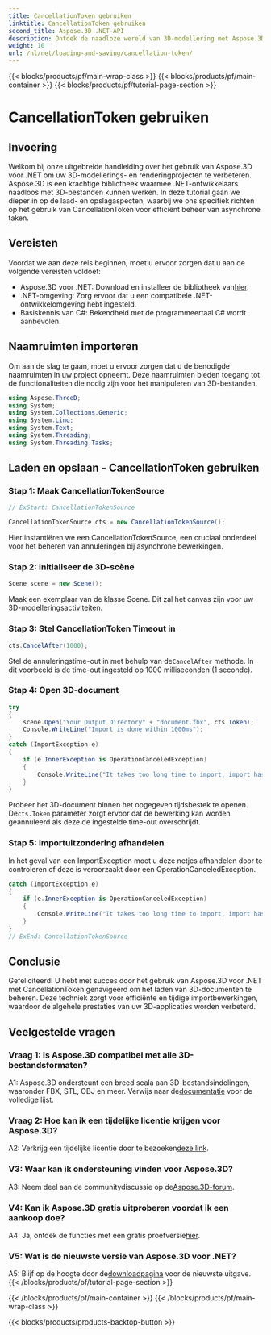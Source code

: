 ```yaml
---
title: CancellationToken gebruiken
linktitle: CancellationToken gebruiken
second_title: Aspose.3D .NET-API
description: Ontdek de naadloze wereld van 3D-modellering met Aspose.3D voor .NET. Leer hoe u 3D-documenten efficiënt kunt laden en opslaan met CancellationToken.
weight: 10
url: /nl/net/loading-and-saving/cancellation-token/
---
```


{{< blocks/products/pf/main-wrap-class >}}
{{< blocks/products/pf/main-container >}}
{{< blocks/products/pf/tutorial-page-section >}}

# CancellationToken gebruiken

## Invoering

Welkom bij onze uitgebreide handleiding over het gebruik van Aspose.3D voor .NET om uw 3D-modellerings- en renderingprojecten te verbeteren. Aspose.3D is een krachtige bibliotheek waarmee .NET-ontwikkelaars naadloos met 3D-bestanden kunnen werken. In deze tutorial gaan we dieper in op de laad- en opslagaspecten, waarbij we ons specifiek richten op het gebruik van CancellationToken voor efficiënt beheer van asynchrone taken.

## Vereisten

Voordat we aan deze reis beginnen, moet u ervoor zorgen dat u aan de volgende vereisten voldoet:

-  Aspose.3D voor .NET: Download en installeer de bibliotheek van[hier](https://releases.aspose.com/3d/net/).
- .NET-omgeving: Zorg ervoor dat u een compatibele .NET-ontwikkelomgeving hebt ingesteld.
- Basiskennis van C#: Bekendheid met de programmeertaal C# wordt aanbevolen.

## Naamruimten importeren

Om aan de slag te gaan, moet u ervoor zorgen dat u de benodigde naamruimten in uw project opneemt. Deze naamruimten bieden toegang tot de functionaliteiten die nodig zijn voor het manipuleren van 3D-bestanden.

```csharp
using Aspose.ThreeD;
using System;
using System.Collections.Generic;
using System.Linq;
using System.Text;
using System.Threading;
using System.Threading.Tasks;
```

## Laden en opslaan - CancellationToken gebruiken

### Stap 1: Maak CancellationTokenSource

```csharp
// ExStart: CancellationTokenSource

CancellationTokenSource cts = new CancellationTokenSource();
```

Hier instantiëren we een CancellationTokenSource, een cruciaal onderdeel voor het beheren van annuleringen bij asynchrone bewerkingen.

### Stap 2: Initialiseer de 3D-scène

```csharp
Scene scene = new Scene();
```

Maak een exemplaar van de klasse Scene. Dit zal het canvas zijn voor uw 3D-modelleringsactiviteiten.

### Stap 3: Stel CancellationToken Timeout in

```csharp
cts.CancelAfter(1000);
```

 Stel de annuleringstime-out in met behulp van de`CancelAfter` methode. In dit voorbeeld is de time-out ingesteld op 1000 milliseconden (1 seconde).

### Stap 4: Open 3D-document

```csharp
try
{
    scene.Open("Your Output Directory" + "document.fbx", cts.Token);
    Console.WriteLine("Import is done within 1000ms");
}
catch (ImportException e)
{
    if (e.InnerException is OperationCanceledException)
    {
        Console.WriteLine("It takes too long time to import, import has been canceled.");
    }
}
```

 Probeer het 3D-document binnen het opgegeven tijdsbestek te openen. De`cts.Token` parameter zorgt ervoor dat de bewerking kan worden geannuleerd als deze de ingestelde time-out overschrijdt.

### Stap 5: Importuitzondering afhandelen

In het geval van een ImportException moet u deze netjes afhandelen door te controleren of deze is veroorzaakt door een OperationCanceledException.

```csharp
catch (ImportException e)
{
    if (e.InnerException is OperationCanceledException)
    {
        Console.WriteLine("It takes too long time to import, import has been canceled.");
    }
}
// ExEnd: CancellationTokenSource
```

## Conclusie

Gefeliciteerd! U hebt met succes door het gebruik van Aspose.3D voor .NET met CancellationToken genavigeerd om het laden van 3D-documenten te beheren. Deze techniek zorgt voor efficiënte en tijdige importbewerkingen, waardoor de algehele prestaties van uw 3D-applicaties worden verbeterd.

## Veelgestelde vragen

### Vraag 1: Is Aspose.3D compatibel met alle 3D-bestandsformaten?

 A1: Aspose.3D ondersteunt een breed scala aan 3D-bestandsindelingen, waaronder FBX, STL, OBJ en meer. Verwijs naar de[documentatie](https://reference.aspose.com/3d/net/) voor de volledige lijst.

### Vraag 2: Hoe kan ik een tijdelijke licentie krijgen voor Aspose.3D?

 A2: Verkrijg een tijdelijke licentie door te bezoeken[deze link](https://purchase.aspose.com/temporary-license/).

### V3: Waar kan ik ondersteuning vinden voor Aspose.3D?

 A3: Neem deel aan de communitydiscussie op de[Aspose.3D-forum](https://forum.aspose.com/c/3d/18).

### V4: Kan ik Aspose.3D gratis uitproberen voordat ik een aankoop doe?

 A4: Ja, ontdek de functies met een gratis proefversie[hier](https://releases.aspose.com/).

### V5: Wat is de nieuwste versie van Aspose.3D voor .NET?

 A5: Blijf op de hoogte door de[downloadpagina](https://releases.aspose.com/3d/net/) voor de nieuwste uitgave.
{{< /blocks/products/pf/tutorial-page-section >}}

{{< /blocks/products/pf/main-container >}}
{{< /blocks/products/pf/main-wrap-class >}}

{{< blocks/products/products-backtop-button >}}
